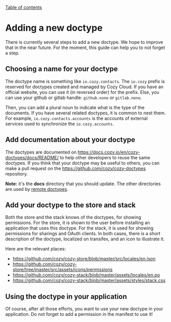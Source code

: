 [Table of contents](README.md#table-of-contents)

# Adding a new doctype

There is currently several steps to add a new doctype. We hope to improve that
in the near future. For the moment, this guide can help you to not forget a step.

## Choosing a name for your doctype

The doctype name is something like `io.cozy.contacts`. The `io.cozy` prefix is
reserved for doctypes created and managed by Cozy Cloud. If you have an
official website, you can use it (in reversed order) for the prefix. Else, you
can use your github or gitlab handle: `github.nono` or `gitlab.nono`.

Then, you can add a plural noun to indicate what is the type of the documents.
If you have several related doctypes, it is common to nest them. For example,
`io.cozy.contacts.accounts` is the accounts of external services used to
synchronize the `io.cozy.accounts`.

## Add documentation about your doctype

The doctypes are documented on https://docs.cozy.io/en/cozy-doctypes/docs/README/
to help other developers to reuse the same doctypes. If you think that your
doctype may be useful to others, you can make a pull request on the
https://github.com/cozy/cozy-doctypes repository.

**Note:** it's the **docs** directory that you should update. The other
directories are used by [remote doctypes](./remote.md).

## Add your doctype to the store and stack

Both the store and the stack knows of the doctypes, for showing permissions.
For the store, it is shown to the user before installing an application that
uses this doctype. For the stack, it is used for showing permissions for
sharings and OAuth clients. In both cases, there is a short description of
the doctype, localized on transifex, and an icon to illustrate it.

Here are the relevant places:

- https://github.com/cozy/cozy-store/blob/master/src/locales/en.json
- https://github.com/cozy/cozy-store/tree/master/src/assets/icons/permissions
- https://github.com/cozy/cozy-stack/blob/master/assets/locales/en.po
- https://github.com/cozy/cozy-stack/blob/master/assets/styles/stack.css

## Using the doctype in your application

Of course, after all those efforts, you want to use your new doctype in your
application. Do not forget to add a permission in the manifest to use it!
